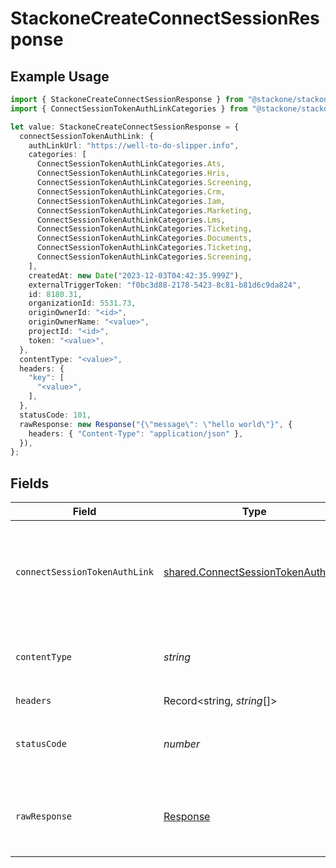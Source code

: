 # StackoneCreateConnectSessionResponse

## Example Usage

```typescript
import { StackoneCreateConnectSessionResponse } from "@stackone/stackone-client-ts/sdk/models/operations";
import { ConnectSessionTokenAuthLinkCategories } from "@stackone/stackone-client-ts/sdk/models/shared";

let value: StackoneCreateConnectSessionResponse = {
  connectSessionTokenAuthLink: {
    authLinkUrl: "https://well-to-do-slipper.info",
    categories: [
      ConnectSessionTokenAuthLinkCategories.Ats,
      ConnectSessionTokenAuthLinkCategories.Hris,
      ConnectSessionTokenAuthLinkCategories.Screening,
      ConnectSessionTokenAuthLinkCategories.Crm,
      ConnectSessionTokenAuthLinkCategories.Iam,
      ConnectSessionTokenAuthLinkCategories.Marketing,
      ConnectSessionTokenAuthLinkCategories.Lms,
      ConnectSessionTokenAuthLinkCategories.Ticketing,
      ConnectSessionTokenAuthLinkCategories.Documents,
      ConnectSessionTokenAuthLinkCategories.Ticketing,
      ConnectSessionTokenAuthLinkCategories.Screening,
    ],
    createdAt: new Date("2023-12-03T04:42:35.999Z"),
    externalTriggerToken: "f0bc3d88-2178-5423-8c81-b81d6c9da824",
    id: 8180.31,
    organizationId: 5531.73,
    originOwnerId: "<id>",
    originOwnerName: "<value>",
    projectId: "<id>",
    token: "<value>",
  },
  contentType: "<value>",
  headers: {
    "key": [
      "<value>",
    ],
  },
  statusCode: 101,
  rawResponse: new Response("{\"message\": \"hello world\"}", {
    headers: { "Content-Type": "application/json" },
  }),
};
```

## Fields

| Field                                                                                           | Type                                                                                            | Required                                                                                        | Description                                                                                     |
| ----------------------------------------------------------------------------------------------- | ----------------------------------------------------------------------------------------------- | ----------------------------------------------------------------------------------------------- | ----------------------------------------------------------------------------------------------- |
| `connectSessionTokenAuthLink`                                                                   | [shared.ConnectSessionTokenAuthLink](../../../sdk/models/shared/connectsessiontokenauthlink.md) | :heavy_minus_sign:                                                                              | The details of the connect session created with token and auth link                             |
| `contentType`                                                                                   | *string*                                                                                        | :heavy_check_mark:                                                                              | HTTP response content type for this operation                                                   |
| `headers`                                                                                       | Record<string, *string*[]>                                                                      | :heavy_check_mark:                                                                              | N/A                                                                                             |
| `statusCode`                                                                                    | *number*                                                                                        | :heavy_check_mark:                                                                              | HTTP response status code for this operation                                                    |
| `rawResponse`                                                                                   | [Response](https://developer.mozilla.org/en-US/docs/Web/API/Response)                           | :heavy_check_mark:                                                                              | Raw HTTP response; suitable for custom response parsing                                         |